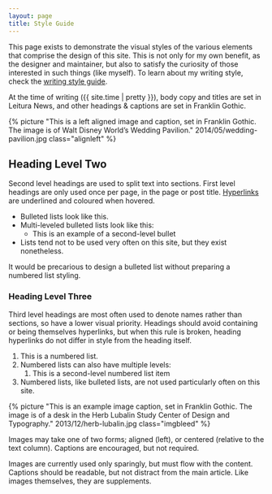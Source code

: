 ```yaml
---
layout: page
title: Style Guide
---
```


This page exists to demonstrate the visual styles of the various elements that comprise the design of this site. This is not only for my own benefit, as the designer and maintainer, but also to satisfy the curiosity of those interested in such things (like myself). To learn about my writing style, check the [writing style guide](/styleguide/writing).

At the time of writing ({{ site.time | pretty }}), body copy and titles are set in Leitura News, and other headings & captions are set in Franklin Gothic.

{% picture "This is a left aligned image and caption, set in Franklin Gothic. The image is of Walt Disney World’s Wedding Pavilion." 2014/05/wedding-pavilion.jpg class="alignleft" %}

## Heading Level Two

Second level headings are used to split text into sections. First level headings are only used once per page, in the page or post title. [Hyperlinks](/styleguide) are underlined and coloured when hovered.

- Bulleted lists look like this.
- Multi-leveled bulleted lists look like this:
	- This is an example of a second-level bullet
- Lists tend not to be used very often on this site, but they exist nonetheless.

It would be precarious to design a bulleted list without preparing a numbered list styling.

### Heading Level Three
Third level headings are most often used to denote names rather than sections, so have a lower visual priority. Headings should avoid containing or being themselves hyperlinks, but when this rule is broken, heading hyperlinks do not differ in style from the heading itself.

1. This is a numbered list.
2. Numbered lists can also have multiple levels:
	1. This is a second-level numbered list item
3. Numbered lists, like bulleted lists, are not used particularly often on this site.

{% picture "This is an example image caption, set in Franklin Gothic. The image is of a desk in the Herb Lubalin Study Center of Design and Typography." 2013/12/herb-lubalin.jpg class="imgbleed" %}

Images may take one of two forms; aligned (left), or centered (relative to the text column). Captions are encouraged, but not required.

Images are currently used only sparingly, but must flow with the content. Captions should be readable, but not distract from the main article. Like images themselves, they are supplements.


